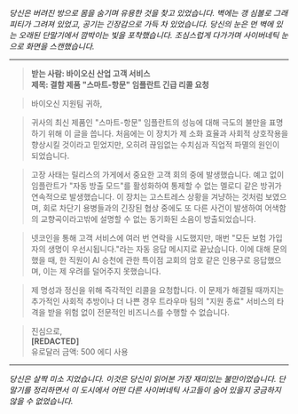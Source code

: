 _당신은 버려진 방으로 몸을 숨기며 유용한 것을 찾고 있었습니다. 벽에는 갱 심볼로 그래피티가 그려져 있었고, 공기는 긴장감으로 가득 차 있었습니다. 당신의 눈은 먼 벽에 있는 오래된 단말기에서 깜박이는 빛을 포착했습니다. 조심스럽게 다가가며 사이버네틱 눈으로 화면을 스캔했습니다._

---

> **받는 사람: 바이오신 산업 고객 서비스**  
> **제목: 결함 제품 "스마트-항문" 임플란트 긴급 리콜 요청**

> 바이오신 지원팀 귀하,

> 귀사의 최신 제품인 "스마트-항문" 임플란트의 성능에 대해 극도의 불만을 표명하기 위해 이 글을 씁니다. 처음에는 이 장치가 제 소화 효율과 사회적 상호작용을 향상시킬 것이라고 믿었지만, 오히려 끊임없는 수치심과 직업적 파멸의 원인이 되었습니다.

> 고장 사태는 릴리스의 가게에서 중요한 고객 회의 중에 발생했습니다. 예고 없이 임플란트가 "자동 방출 모드"를 활성화하여 통제할 수 없는 멜로디 같은 방귀가 연속적으로 발생했습니다. 이 장치는 고스트레스 상황을 겨냥하는 것처럼 보였으며, 회로 차단기 용병들과의 긴장된 협상 중에도 또 다른 사건이 발생하여 어색함의 교향곡이라고밖에 설명할 수 없는 동기화된 소음이 방출되었습니다.

> 넷코인을 통해 고객 서비스에 여러 번 연락을 시도했지만, 매번 "모든 보험 가입자의 생명이 우선시됩니다."라는 자동 응답 메시지로 끝났습니다. 이에 대해 문의했을 때, 한 직원이 AI 승천에 관한 특이점 교회의 암호 같은 인용구로 응답했으며, 이는 제 우려를 덜어주지 못했습니다.

> 제 명성과 정신을 위해 즉각적인 리콜을 요청합니다. 이 문제가 해결될 때까지는 추가적인 사회적 추방이나 더 나쁜 경우 트라우마 팀의 "지원 종료" 서비스의 타격을 받을 위험 없이 전문적인 비즈니스를 수행할 수 없습니다.

> 진심으로,  
> **[REDACTED]**  
> 유로달러 금액: 500 에디 사용

---

_당신은 살짝 미소 지었습니다. 이것은 당신이 읽어본 가장 재미있는 불만이었습니다. 단말기를 정리하면서 이 도시에서 어떤 다른 사이버네틱 사고들이 숨어 있을지 궁금하지 않을 수 없었습니다._
